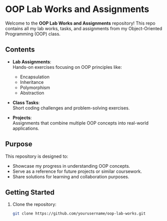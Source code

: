 # OOP Lab Works and Assignments  

Welcome to the **OOP Lab Works and Assignments** repository! This repo contains all my lab works, tasks, and assignments from my Object-Oriented Programming (OOP) class.  

## Contents  
- **Lab Assignments**:  
  Hands-on exercises focusing on OOP principles like:  
  - Encapsulation  
  - Inheritance  
  - Polymorphism  
  - Abstraction  

- **Class Tasks**:  
  Short coding challenges and problem-solving exercises.  

- **Projects**:  
  Assignments that combine multiple OOP concepts into real-world applications.  

## Purpose  
This repository is designed to:  
- Showcase my progress in understanding OOP concepts.  
- Serve as a reference for future projects or similar coursework.  
- Share solutions for learning and collaboration purposes.  

## Getting Started  
1. Clone the repository:  
   ```bash  
   git clone https://github.com/yourusername/oop-lab-works.git  
